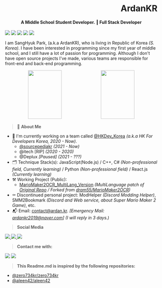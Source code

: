<h1 align="right">ArdanKR</h1>
<h4 align="center"><strong>A Middle School Student Developer. ┃ Full Stack Developer</strong></h4>
<p align="left">
  <img src="https://badges.aleen42.com/src/node.svg">
  <img src="https://badges.aleen42.com/src/visual_studio_code.svg">
  <img src="https://badges.aleen42.com/src/visual_studio.svg">
  <img src="https://badges.aleen42.com/src/react.svg">
  <img src="https://badges.aleen42.com/src/javascript.svg">
</p>

I am SangHyuk Park, (a.k.a ArdanKR), who is living in Republic of Korea *(S. Korea)*. I have been interested in programming since my first year of middle school, and I still have a lot of passion for programming. Although I don't have open source projects I've made, various teams are responsible for front-end and back-end programming.

<p align="center">
<img width="47%" src="https://github-readme-stats.vercel.app/api?username=ardankr&show_icons=true&hide_border=true&count_private=true&theme=dark" height="160px" />
<img width="47%" src="https://github-readme-stats.vercel.app/api/top-langs/?username=ardankr&layout=compact&theme=dark&hide_border=true" height="160px" />
</p>

> 📄 **About Me**
- 🔭 I'm currently working on a team called [@HKDev_Korea](https://github.com/hk4dev) *(a.k.a HK For Developers Korea, 2020 - Now)*.
  - [@sourcepediakr](https://github.com/sourcepediakr) *(2021 - Now)*
  - @itech [RIP] *(2020 - 2020)*
  - @Deplux *[Paused] (2021 - ???)*
- 🗂️ Technique Stack(s): JavaScript(Node.js) / C++, C# *(Non-professional field, Currently learning)* / Python *(Non-professional field)* / React.js *(Currently learning)*
- ⚒️ Working Project (Public): 
  - [MarioMaker2OCR_MultiLang_Version](https://github.com/ArdanKR/MarioMaker2OCR) *(MultiLanguage patch of [Original Repo](https://github.com/dram55/MarioMaker2OCR) / Forked from [dram55/MarioMaker2OCR](https://github.com/dram55/MarioMaker2OCR))*
- ⚰️ Discontinued personal project: ModHelper *(Discord Modding Helper)*, SMM2Bookmark *(Discord and Web service, about Super Mario Maker 2 Game)*, etc. 
- 📬 Email: [contact@ardan.kr](mailto:contact@ardan.kr). *[Emergency Mail: [ardankr2019@naver.com](mailto:ardankr2019@naver.com)]* *(I will reply in 3 days.)*

> **Social Media**
<a href="https://twitch.tv/ardankr">
  <img src="https://img.shields.io/twitch/status/ardankr?label=ardankr&style=social" />
</a>
<a href="https://twitter.com/kr_ardan">
  <img src="https://img.shields.io/twitter/follow/kr_ardan?style=social">
</a>
<a href="https://github.com/ArdanKR">
  <img src="https://img.shields.io/github/followers/ardankr?label=ardankr&style=social">
</a>


> **Contact me with:**
<p>
<img src="https://img.shields.io/badge/-ArdanKR＃9999-5865f2?logo=Discord&logoColor=white&link=https://discord.com" />
  <a href="mailto:ardankr2019@naver.com">
    <img src="https://img.shields.io/badge/-ardankr2019@naver.com-444c56?logo=Mail.Ru&logoColor=white&link=mailto:ardankr2019@naver.com" />
  </a>

</p>

> **This Readme.md is inspired by the following repositories:**
- [@zero734kr/zero734kr](https://github.com/zero734kr/zero734kr)
- [@aleen42/aleen42](https://github.com/aleen42/aleen42)
